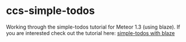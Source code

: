 # ccs-simple-todos 

Working through the simple-todos tutorial for Meteor 1.3 (using blaze). If you
are interested check out the tutorial here:
[simple-todos with blaze](https://www.meteor.com/tutorials/blaze/creating-an-app)

